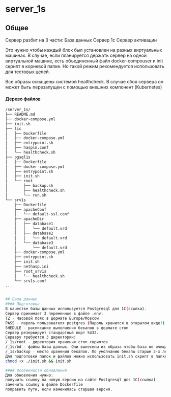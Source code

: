 # server_1s

## Общее  
Сервер разбит на 3 части:
База данных
Сервер 1с
Сервер активации

Это нужно чтобы каждый блок был установлен на разных виртуальных машинах. В случае, если планируется держать сервер на одной виртуальной машине, есть объединенный файл docker-compouser и init скрипт в корневой папке. Но такой режим рекомендуется использовать для тестовых целей.

Все образы оснащены системой healthcheck. В случае сбоя сервера он может быть перезапущен с помощью внешних компонент (Kubernetes)

#### Дерево файлов  
```bash
/server_1s/  
├── README.md  
├── docker-compose.yml  
├── init.sh  
├── lic  
│   ├── Dockerfile  
│   ├── docker-compose.yml  
│   ├── entrypoint.sh  
│   ├── hasplm.conf  
│   └── healthcheck.sh  
├── pgsql1s  
│   ├── Dockerfile  
│   ├── docker-compose.yml  
│   ├── entrypoint.sh  
│   ├── init.sh  
│   └── root  
│       ├── backup.sh  
│       ├── healthcheck.sh  
│       └── run.sh  
└── srv1s  
    ├── Dockerfile  
    ├── apacheConf  
    │   └── default-ssl.conf  
    ├── apacheDir  
    │   ├── database1  
    │   │   └── default.vrd  
    │   ├── database2  
    │   │   └── default.vrd  
    │   └── database3  
    │       └── default.vrd  
    ├── docker-compose.yml  
    ├── entrypoint.sh  
    ├── init.sh  
    ├── nethasp.ini  
    ├── root_srv1s  
    │   └── healthcheck.sh  
    └── srv1s.conf  
...


## База данных  
#### Подготовка  
В качестве базы данных используется Postgresql для 1С(ссылка). 
Сервер принимает 3 переменные в файле .env:
TZ - Часовой пояс в формате Europe/Moscow
PASS - пароль пользователя postgres (Пароль хранится в открытом виде!)
SHEDULE - расписание выполнения бекапов в формате cron 
Сервер резервирует стандартный порт 5432.
Серверу требуются 3 директории:
/_1s/root - директория хранения cron скриптов
/_1s/bd - файлы базы данных. Они вынесены из образа чтобы база не очищалась при пересборке образа.
/_1s/backup - место хранения бекапов. По умолчанию бекапы старше 3-х лет стераются.
Для подготовки папок и файлов можно использовать init.sh скрипт в папке pgsql1s.
chmod +x ./init.sh && init.sh

#### Особенности обновления  
Для обновления нужно:
получить ссылку на новую версию на сайте Postgresql для 1С(ссылка)
заменить ссылку в файле Dockerfile
поправить пути, если изменилась старшая версия.
